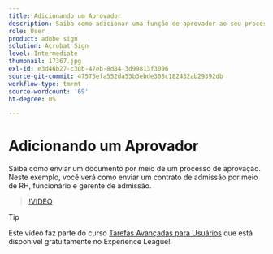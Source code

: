 ```yaml
---
title: Adicionando um Aprovador
description: Saiba como adicionar uma função de aprovador ao seu processo de aprovação de contrato
role: User
product: adobe sign
solution: Acrobat Sign
level: Intermediate
thumbnail: 17367.jpg
exl-id: e3d46b27-c30b-47eb-8d84-3d99813f3096
source-git-commit: 47575efa552da55b3ebde308c182432ab29392db
workflow-type: tm+mt
source-wordcount: '69'
ht-degree: 0%

---
```


# Adicionando um Aprovador

Saiba como enviar um documento por meio de um processo de aprovação. Neste exemplo, você verá como enviar um contrato de admissão por meio de RH, funcionário e gerente de admissão.

>[!VIDEO](https://video.tv.adobe.com/v/17367?hidetitle=true)

>[!TIP]
>
>Este vídeo faz parte do curso [Tarefas Avançadas para Usuários](https://experienceleague.adobe.com/?recommended=Sign-U-1-2020.3) que está disponível gratuitamente no Experience League!


